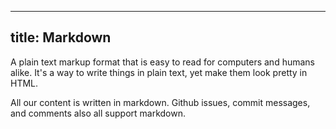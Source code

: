 ***

## title: Markdown

A plain text markup format that is easy to read for computers and humans alike.
It's a way to write things in plain text, yet make them look pretty in HTML.

All our content is written in markdown. Github issues, commit messages, and comments
also all support markdown.
